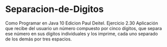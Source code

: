 # Separacion-de-Digitos
Como Programar en Java 10 Edicion Paul Deitel. Ejercicio 2.30 Aplicación que recibe del usuario un número compuesto por cinco dígitos, que separa ese número en sus dígitos individuales y los imprime, cada uno separado de los demás por tres espacios.
